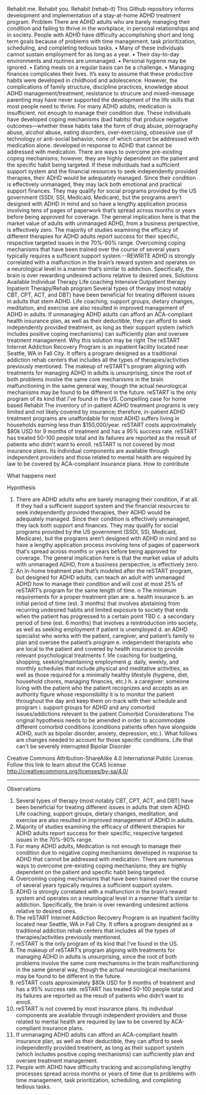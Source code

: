 Rehabit me. Rehabit you. 
Rehabit (rehab-it)
This Github repository informs development and implementation of a stay-at-home ADHD treatment program. 
Problem
There are ADHD adults who are barely managing their condition and failing to thrive in the workplace, in personal relationships and in society. People with ADHD have difficulty accomplishing short and long term goals because of problems with time management, task prioritization, scheduling, and completing tedious tasks.
•	Many of these individuals cannot sustain employment for as long as a year.
•	Their day-to-day environments and routines are unmanaged. 
•	Personal hygiene may be ignored.
•	Eating meals on a regular basis can be a challenge.
•	Managing finances complicates their lives. 
It’s easy to assume that these productive habits were developed in childhood and adolescence. However, the complications of family structure, discipline practices, knowledge about ADHD management/treatment, resistance to strucure and mixed-message parenting may have never supported the development of the life skills that most people need to thrive.
For many ADHD adults, medication is insufficient. not enough to manage their condition due. These individuals have developed coping mechanisms (bad habits) that produce negative outcomes—whether these habits take the form of drug abuse, pornography abuse, alcohol abuse, eating disorders, over-exercising, obsessive use of technology or anti-social behavior, none of which cannot be addressed with medication alone. developed in response to ADHD that cannot be addressed with medication. There are ways to overcome pre-existing coping mechanisms; however, they are highly dependent on the patient and the specific habit being targeted. 
If these individuals had a sufficient support system and the financial resources to seek independently provided therapies, their ADHD would be adequately managed.
Since their condition is effectively unmanaged, they may lack both emotional and practical support finances. They may qualify for social programs provided by the US government (SSDI, SSI, Medicaid, Medicare), but the programs aren’t designed with ADHD in mind and so have a lengthy application process involving tens of pages of paperwork that’s spread across months or years before being approved for coverage. The general implication here is that the market value of adults with unmanaged ADHD, from a business perspective, is effectively zero.
The majority of studies examining the efficacy of different therapies for ADHD adults report success for their specific, respective targeted issues in the 70%-90% range.
Overcoming coping mechanisms that have been trained over the course of several years typically requires a sufficient support system.--REWRITE
ADHD is strongly correlated with a malfunction in the brain’s reward system and operates on a neurological level in a manner that’s similar to addiction. Specifically, the brain is over rewarding undesired actions relative to desired ones.
Solutions Available
Individual Therapy
Life coaching
Intensive Outpatient therapy
Inpatient Therapy/Rehab program
Several types of therapy (most notably CBT, CPT, ACT, and DBT) have been beneficial for treating different issues in adults that stem ADHD. Life coaching, support groups, dietary changes, meditation, and exercise are also resulted in improved management of ADHD in adults. 
If unmanaging ADHD adults can afford an ACA-compliant health insurance plan, as well as their deductible, they can afford to seek independently provided treatment, as long as their support system (which includes positive coping mechanisms) can sufficiently plan and oversee treatment management.
Why this solution may be right
The reSTART Internet Addiction Recovery Program is an inpatient facility located near Seattle, WA in Fall City. It offers a program designed as a traditional addiction rehab centers that includes all the types of therapies/activities previously mentioned.
The makeup of reSTART’s program aligning with treatments for managing ADHD in adults is unsurprising, since the root of both problems involve the same core mechanisms in the brain malfunctioning in the same general way, though the actual neurological mechanisms may be found to be different in the future.
reSTART is the only program of its kind that I’ve found in the US.
Compelling case for home based Rehabit
The inventory of in-patient ADHD treatment programs is very limited and not likely covered by insurance; therefore, in-patient ADHD treatment programs are unaffordable for most ADHD suffers living in households earning less than $150,000/year. 
reSTART costs approximately $80k USD for 9 months of treatment and has a 95% success rate. reSTART has treated 50-100 people total and its failures are reported as the result of patients who didn’t want to enroll.
reSTART is not covered by most insurance plans. Its individual components are available through independent providers and those related to mental health are required by law to be covered by ACA-compliant insurance plans.
How to contribute

What happens next

Hypothesis
1.	There are ADHD adults who are barely managing their condition, if at all. If they had a sufficient support system and the financial resources to seek independently provided therapies, their ADHD would be adequately managed. Since their condition is effectively unmanaged, they lack both support and finances. They may qualify for social programs provided by the US government (SSDI, SSI, Medicaid, Medicare), but the programs aren’t designed with ADHD in mind and so have a lengthy application process involving tens of pages of paperwork that’s spread across months or years before being approved for coverage. The general implication here is that the market value of adults with unmanaged ADHD, from a business perspective, is effectively zero.
2.	An in-home treatment plan that’s modeled after the reSTART program, but designed for ADHD adults, can teach an adult with unmanaged ADHD how to manage their condition and will cost at most 25% of reSTART’s program for the same length of time. 
o	The minimum requirements for a proper treatment plan are: 
a.	health insurance
b.	an initial period of time (est. 3 months) that involves abstaining from recurring undesired habits and limited exposure to society that ends when the patient has progressed to a certain point TBD
c.	a secondary period of time (est. 6 months) that involves a reintroduction into society, as well as seeking employment if patient is unemployed
d.	an ADHD specialist who works with the patient, caregiver, and patient’s family to plan and oversee the patient’s program
e.	independent therapists who are local to the patient and covered by health insurance to provide relevant psychological treatments
f.	life coaching for budgeting, shopping, seeking/maintaining employment
g.	daily, weekly, and monthly schedules that include physical and meditative activities, as well as those required for a minimally healthy lifestyle (hygiene, diet, household chores, managing finances, etc.)
h.	a caregiver: someone living with the patient who the patient recognizes and accepts as an authority figure whose responsibility it is to monitor the patient throughout the day and keep them on-track with their schedule and program
i.	support groups for ADHD and any comorbid issues/addictions relevant to the patient
Comorbid Considerations
The original hypothesis needs to be amended in order to accommodate different comorbid conditions (conditions patients often have alongside ADHD, such as bipolar disorder, anxiety, depression, etc.). What follows are changes needed to account for those specific conditions.
Life that can't be severely interrupted
Bipolar Disorder

Creative Commons Attribution-ShareAlike 4.0 International Public License. Follow this link to learn about the CCAS license http://creativecommons.org/licenses/by-sa/4.0/

________________________________________
Observations
1.	Several types of therapy (most notably CBT, CPT, ACT, and DBT) have been beneficial for treating different issues in adults that stem ADHD. Life coaching, support groups, dietary changes, meditation, and exercise are also resulted in improved management of ADHD in adults. 
2.	Majority of studies examining the efficacy of different therapies for ADHD adults report success for their specific, respective targeted issues in the 70%-90% range.
3.	For many ADHD adults, Medication is not enough to manage their condition due to negative coping mechanisms developed in response to ADHD that cannot be addressed with medication. There are numerous ways to overcome pre-existing coping mechanisms; they are highly dependent on the patient and specific habit being targeted.
4.	Overcoming coping mechanisms that have been trained over the course of several years typically requires a sufficient support system.
5.	ADHD is strongly correlated with a malfunction in the brain’s reward system and operates on a neurological level in a manner that’s similar to addiction. Specifically, the brain is over rewarding undesired actions relative to desired ones.
6.	The reSTART Internet Addiction Recovery Program is an inpatient facility located near Seattle, WA in Fall City. It offers a program designed as a traditional addiction rehab centers that includes all the types of therapies/activities previously mentioned.
7.	reSTART is the only program of its kind that I’ve found in the US.
8.	The makeup of reSTART’s program aligning with treatments for managing ADHD in adults is unsurprising, since the root of both problems involve the same core mechanisms in the brain malfunctioning in the same general way, though the actual neurological mechanisms may be found to be different in the future.
9.	reSTART costs approximately $80k USD for 9 months of treatment and has a 95% success rate. reSTART has treated 50-100 people total and its failures are reported as the result of patients who didn’t want to enroll.
10.	reSTART is not covered by most insurance plans. Its individual components are available through independent providers and those related to mental health are required by law to be covered by ACA-compliant insurance plans.
11.	If unmanaging ADHD adults can afford an ACA-compliant health insurance plan, as well as their deductible, they can afford to seek independently provided treatment, as long as their support system (which includes positive coping mechanisms) can sufficiently plan and oversee treatment management.
12.	People with ADHD have difficulty tracking and accomplishing lengthy processes spread across months or years of time due to problems with time management, task prioritization, scheduling, and completing tedious tasks.
